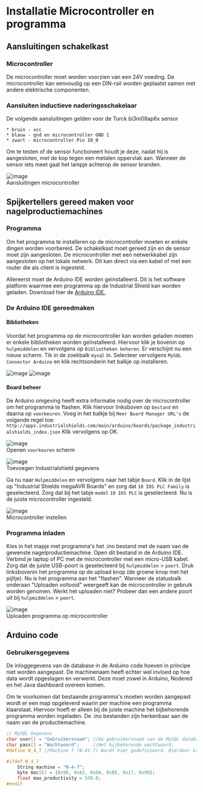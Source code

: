 # Installatie Microcontroller en programma

## Aansluitingen schakelkast

### Microcontroller

De microcontroller moet worden voorzien van een 24V voeding. De microcontroller kan eenvoudig op een DIN-rail worden geplaatst samen met andere elektrische componenten.

### Aansluiten inductieve naderingsschakelaar
De volgende aansluitingen gelden voor de Turck bi3m08ap6x sensor

```
* bruin - vcc
* blauw - gnd en microcontroller GND 1
* zwart - microcontroller Pin I0_0
```
Om te testen of de sensor functioneert houdt je deze, nadat hij is aangesloten, met de kop tegen een metalen oppervlak aan. Wanneer de sensor iets meet gaat het lampje achterop de sensor branden.

![image](https://user-images.githubusercontent.com/57816069/147159540-c1bc548f-1fb9-48f6-ba03-479e40d557b6.png)<br>  Aansluitingen microcontroller

## Spijkertellers gereed maken voor nagelproductiemachines


### Programma

Om het programma te installeren op de microcontroller moeten er enkele dingen worden voorbereid. De schakelkast moet gereed zijn en de sensor moet zijn aangesloten. De microcontroller met een netwerkkabel zijn aangesloten op het lokale netwerk. Dit kan direct via een kabel of met een router die als client is ingesteld.

Allereerst moet de Arduino IDE worden geïnstalleerd. Dit is het software platform waarmee een programma op de Industrial Shield kan worden geladen.
Download hier de [Arduino IDE.](https://www.arduino.cc/en/software)

### De Arduino IDE gereedmaken

#### Bibliotheken
Voordat het programma op de microcontroller kan worden geladen moeten er enkele bibliotheken worden geïnstalleerd. Hiervoor klik je bovenin op `hulpmiddelen` en vervolgens op `Bibliotheken beheren`. Er verschijnt nu een nieuw scherm. Tik in de zoekbalk `mysql` in. Selecteer vervolgens `MySQL Connector Arduino` en klik rechtsonderin het balkje op installeren.

![image](https://user-images.githubusercontent.com/57816069/147211582-7c2bb4e8-8b33-427c-866a-330ee556a403.png)
![image](https://user-images.githubusercontent.com/57816069/147211910-a3c1085c-9641-4041-b148-cc77067957bc.png)


#### Board beheer
De Arduino omgeving heeft extra informatie nodig over de microcontroller om het programma te flashen. Klik hiervoor linksboven op `bestand` en daarna op `voorkeuren`. Voeg in het balkje bij `Meer Board Manager URL's` de volgende regel toe: `http://apps.industrialshields.com/main/arduino/boards/package_industrialshields_index.json` Klik vervolgens op OK.

![image](https://user-images.githubusercontent.com/57816069/147211077-7a6eccb1-c6ab-4d22-a340-58818df4c03a.png)<br>  Openen `voorkeuren` scherm


![image](https://user-images.githubusercontent.com/57816069/147210051-3c82d35f-7fdf-42d7-8191-ccf5045c7e94.png)<br>  Toevoegen Industrialshield gegevens

Ga nu naar `Hulpmiddelen` en vervolgens naar het tabje `Board`. Klik in de lijst op "Industrial Shields megaAVR Boards" en zorg dat `10 IOS PLC Family` is geselecteerd. Zorg dat bij het tabje `model` `10 IOS PLC` is geselecteerd. Nu is de juiste microcontroller ingesteld.

![image](https://user-images.githubusercontent.com/57816069/147212193-7eda3674-964a-4ee7-ae3b-9cd69416ef26.png)<br>  Microcontroller instellen


### Programma inladen

Kies in het mapje met programma's het .ino bestand met de naam van de gewenste nagelproductiemachine. Open dit bestand in de Arduino IDE. Verbind je laptop of PC met de microcontroller met een micro-USB kabel. Zorg dat de juiste USB-poort is geselecteerd bij `hulpmiddelen` > `poort`. Druk linksbovenin het programma op de upload knop (de groene knop met het pijltje). Nu is het programma aan het "flashen". Wanneer de statusbalk onderaan "Uploaden voltooid" weergeeft kan de microcontroller in gebruik worden genomen.
Werkt het uploaden niet? Probeer dan een andere poort uit bij `hulpmiddelen` > `poort`.

![image](https://user-images.githubusercontent.com/57816069/147213212-77fa5090-395e-4d28-a1a8-8d73798650a1.png)<br>  Uploaden programma op microcontroller


## Arduino code

### Gebruikersgegevens
De inloggegevens van de database in de Arduino code hoeven in principe niet worden aangepast.
De machinenaam heeft echter wel invloed op hoe data wordt opgeslagen en verwerkt. Deze moet zowel in Arduino, Nodered en het Java dashboard overeen komen.

Om te voorkomen dat bestaande programma's moeten worden aangepast wordt er een map opgeleverd waarin per machine een programma klaarstaat. Hiervoor hoeft er alleen bij de juiste machine het bijbehorende programma worden ingeladen. De .ino bestanden zijn herkenbaar aan de naam van de productiemachine.
```cpp
// MySQL Gegevens
char user[] = "Gebruikersnaam"; //De gebruikersnaam van de MySQL database.
char pass[] = "Wachtwoord";     //Het bijbehorende wachtwoord.
#define N_4_7 //Machine 7 (N-41-7) Wordt hier gedefinieerd. Hierdoor krijgt de Arduino de juiste gegevens mee om in te loggen op de database en om productiviteit te berekenen

#ifdef N_4_7
    String machine = "N-4-7";
    byte mac[6] = {0x90, 0xA2, 0xDA, 0xB5, 0x17, 0x90};
    float max_productivity = 550.0;
#endif

```
